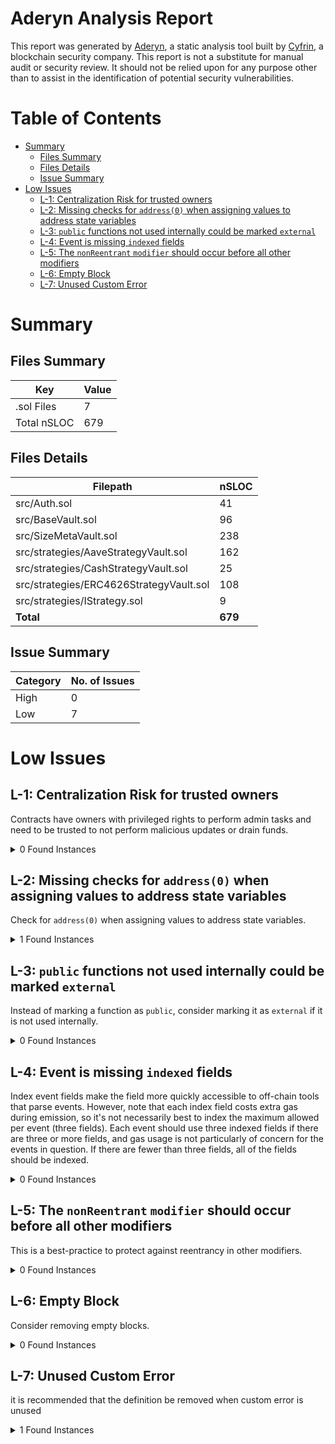 # Aderyn Analysis Report

This report was generated by [Aderyn](https://github.com/Cyfrin/aderyn), a static analysis tool built by [Cyfrin](https://cyfrin.io), a blockchain security company. This report is not a substitute for manual audit or security review. It should not be relied upon for any purpose other than to assist in the identification of potential security vulnerabilities.
# Table of Contents

- [Summary](#summary)
  - [Files Summary](#files-summary)
  - [Files Details](#files-details)
  - [Issue Summary](#issue-summary)
- [Low Issues](#low-issues)
  - [L-1: Centralization Risk for trusted owners](#l-1-centralization-risk-for-trusted-owners)
  - [L-2: Missing checks for `address(0)` when assigning values to address state variables](#l-2-missing-checks-for-address0-when-assigning-values-to-address-state-variables)
  - [L-3: `public` functions not used internally could be marked `external`](#l-3-public-functions-not-used-internally-could-be-marked-external)
  - [L-4: Event is missing `indexed` fields](#l-4-event-is-missing-indexed-fields)
  - [L-5: The `nonReentrant` `modifier` should occur before all other modifiers](#l-5-the-nonreentrant-modifier-should-occur-before-all-other-modifiers)
  - [L-6: Empty Block](#l-6-empty-block)
  - [L-7: Unused Custom Error](#l-7-unused-custom-error)


# Summary

## Files Summary

| Key | Value |
| --- | --- |
| .sol Files | 7 |
| Total nSLOC | 679 |


## Files Details

| Filepath | nSLOC |
| --- | --- |
| src/Auth.sol | 41 |
| src/BaseVault.sol | 96 |
| src/SizeMetaVault.sol | 238 |
| src/strategies/AaveStrategyVault.sol | 162 |
| src/strategies/CashStrategyVault.sol | 25 |
| src/strategies/ERC4626StrategyVault.sol | 108 |
| src/strategies/IStrategy.sol | 9 |
| **Total** | **679** |


## Issue Summary

| Category | No. of Issues |
| --- | --- |
| High | 0 |
| Low | 7 |


# Low Issues

## L-1: Centralization Risk for trusted owners

Contracts have owners with privileged rights to perform admin tasks and need to be trusted to not perform malicious updates or drain funds.

<details><summary>0 Found Instances</summary>


</details>



## L-2: Missing checks for `address(0)` when assigning values to address state variables

Check for `address(0)` when assigning values to address state variables.

<details><summary>1 Found Instances</summary>


- Found in src/strategies/AaveStrategyVault.sol [Line: 75](src/strategies/AaveStrategyVault.sol#L75)

	```solidity
	        aToken = IAToken(pool_.getReserveData(address(asset_)).aTokenAddress);
	```

</details>



## L-3: `public` functions not used internally could be marked `external`

Instead of marking a function as `public`, consider marking it as `external` if it is not used internally.

<details><summary>0 Found Instances</summary>


</details>



## L-4: Event is missing `indexed` fields

Index event fields make the field more quickly accessible to off-chain tools that parse events. However, note that each index field costs extra gas during emission, so it's not necessarily best to index the maximum allowed per event (three fields). Each event should use three indexed fields if there are three or more fields, and gas usage is not particularly of concern for the events in question. If there are fewer than three fields, all of the fields should be indexed.

<details><summary>0 Found Instances</summary>


</details>



## L-5: The `nonReentrant` `modifier` should occur before all other modifiers

This is a best-practice to protect against reentrancy in other modifiers.

<details><summary>0 Found Instances</summary>


</details>



## L-6: Empty Block

Consider removing empty blocks.

<details><summary>0 Found Instances</summary>


</details>



## L-7: Unused Custom Error

it is recommended that the definition be removed when custom error is unused

<details><summary>1 Found Instances</summary>


- Found in src/strategies/IStrategy.sol [Line: 24](src/strategies/IStrategy.sol#L24)

	```solidity
	    error InvalidAsset(address asset);
	```

</details>



